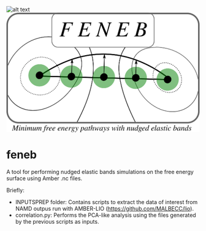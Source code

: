 ![alt text](https://github.com/JonathanSemelak/feneb/blob/master/img1.ong?raw=true)
![plot](./img1.png)

# feneb
A tool for performing nudged elastic bands simulations on the free energy surface using Amber .nc files.

Briefly:

- INPUTSPREP folder: Contains scripts to extract the data of interest from NAMD outpus run with AMBER-LIO (https://github.com/MALBECC/lio).
- correlation.py: Performs the PCA-like analysis using the files generated by the previous scripts as inputs.

